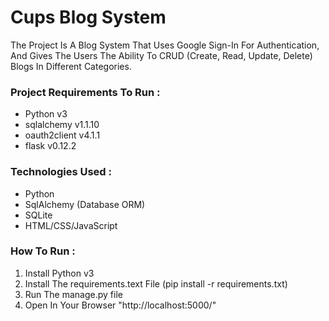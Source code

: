 # Cups Blog System

The Project Is A Blog System That Uses Google Sign-In For Authentication, And Gives The Users The Ability To CRUD (Create, Read, Update, Delete) Blogs In Different Categories.

### Project Requirements To Run :
  * Python v3
  * sqlalchemy v1.1.10
  * oauth2client v4.1.1
  * flask v0.12.2

### Technologies Used :
  * Python
  * SqlAlchemy (Database ORM)
  * SQLite
  * HTML/CSS/JavaScript

### How To Run :
  1. Install Python v3
  2. Install The requirements.text File (pip install -r requirements.txt) 
  3. Run The manage.py file
  4. Open In Your Browser "http://localhost:5000/"
